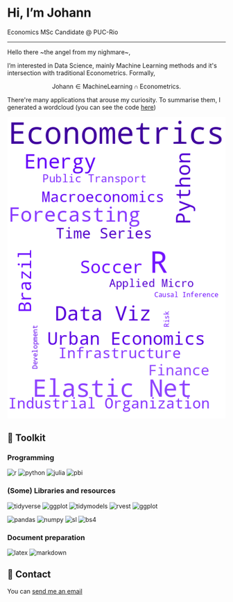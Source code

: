 # Hi, I’m Johann
Economics MSc Candidate @ PUC-Rio

****

Hello there ~the angel from my nighmare~,

I’m interested in Data Science, mainly Machine Learning methods and it's intersection with traditional Econometrics. Formally,

$$
\mathrm{Johann} \in \mathrm{Machine Learning} \cap \mathrm{Econometrics}.
$$

There're many applications that arouse my curiosity. To summarise them, I generated a wordcloud (you can see the code [here](https://github.com/johannmarques/wordcloud))

![](https://raw.githubusercontent.com/johannmarques/wordcloud/master/wordcloud.png)

## 🔨 Toolkit

### Programming
![r](https://img.shields.io/badge/R-276DC3?style=for-the-badge&logo=r&logoColor=white) ![python](https://img.shields.io/badge/Python-14354C?style=for-the-badge&logo=python&logoColor=white) ![julia](https://img.shields.io/badge/julia-9558B2?style=for-the-badge&logo=julia&logoColor=white) ![pbi](https://img.shields.io/badge/Power%20Bi-edbe10?style=for-the-badge&logo=powerbi&logoColor=black)

### (Some) Libraries and resources
![tidyverse](https://img.shields.io/badge/R-tidyverse-276DC3?style=for-the-badge&logo=r&logoColor=white) ![ggplot](https://img.shields.io/badge/R-ggplot2-276DC3?style=for-the-badge&logo=r&logoColor=white) ![tidymodels](https://img.shields.io/badge/R-tidymodels-276DC3?style=for-the-badge&logo=r&logoColor=white) ![rvest](https://img.shields.io/badge/R-rvest-276DC3?style=for-the-badge&logo=r&logoColor=white) ![ggplot](https://img.shields.io/badge/R-ggplot2-276DC3?style=for-the-badge&logo=r&logoColor=white)

![pandas](https://img.shields.io/badge/Python-pandas-14354C?style=for-the-badge&logo=python&logoColor=white) ![numpy](https://img.shields.io/badge/Python-numpy-14354C?style=for-the-badge&logo=python&logoColor=white) ![sl](https://img.shields.io/badge/Python-scikit%20learn-14354C?style=for-the-badge&logo=python&logoColor=white) ![bs4](https://img.shields.io/badge/Python-BeautifulSoup-14354C?style=for-the-badge&logo=python&logoColor=white)

### Document preparation
![latex](https://img.shields.io/badge/LaTeX-white?style=for-the-badge&logo=latex&logoColor=gray) ![markdown](https://img.shields.io/badge/Markdown-000000?style=for-the-badge&logo=markdown&logoColor=white)

## 📮 Contact

You can [send me an email](mailto:johannmarques.profissional@outlook.com)
